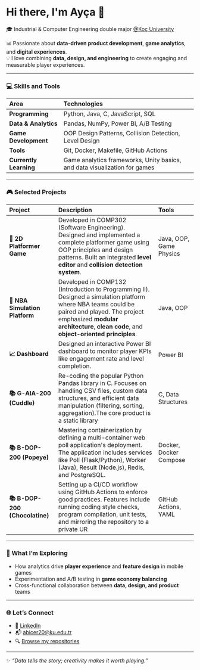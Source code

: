 # Hi there, I'm Ayça 👋  

🎓 Industrial & Computer Engineering double major [@Koç University](https://www.ku.edu.tr)

📊 Passionate about **data-driven product development**, **game analytics**, and **digital experiences**.  
💡 I love combining **data, design, and engineering** to create engaging and measurable player experiences.

---

### 💻 Skills and Tools  

| Area | Technologies |
| :--- | :--- |
| **Programming** | Python, Java, C, JavaScript, SQL |
| **Data & Analytics** | Pandas, NumPy, Power BI, A/B Testing |
| **Game Development** | OOP Design Patterns, Collision Detection, Level Design |
| **Tools** | Git, Docker, Makefile, GitHub Actions |
| **Currently Learning** | Game analytics frameworks, Unity basics, and data visualization for games |

---

### 🎮 Selected Projects  

| Project | Description | Tools |
| :--- | :--- | :--- |
| **🧩 2D Platformer Game** | Developed in COMP302 (Software Engineering). Designed and implemented a complete platformer game using OOP principles and design patterns. Built an integrated **level editor** and **collision detection system**. | Java, OOP, Game Physics |
| **🏀 NBA Simulation Platform** | Developed in COMP132 (Introduction to Programming II). Designed a simulation platform where NBA teams could be paired and played. The project emphasized **modular architecture**, **clean code**, and **object-oriented principles**. | Java, OOP |
| **📈 Dashboard** | Designed an interactive Power BI dashboard to monitor player KPIs like engagement rate and level completion. | Power BI |
| **📚 G-AIA-200 (Cuddle)** | Re-coding the popular Python Pandas library in C. Focuses on handling CSV files, custom data structures, and efficient data manipulation (filtering, sorting, aggregation).The core product is a static library | C, Data Structures|
| **📚 B-DOP-200 (Popeye)**  | Mastering containerization by defining a multi-container web poll application's deployment. The application includes services like Poll (Flask/Python), Worker (Java), Result (Node.js), Redis, and PostgreSQL. | Docker, Docker Compose |
| **📚 B-DOP-200 (Chocolatine)** | Setting up a CI/CD workflow using GitHub Actions to enforce good practices. Features include running coding style checks, program compilation, unit tests, and mirroring the repository to a private UR | GitHub Actions, YAML |

---

### 🧠 What I’m Exploring  

- How analytics drive **player experience** and **feature design** in mobile games   
- Experimentation and A/B testing in **game economy balancing**  
- Cross-functional collaboration between **data, design, and product** teams  

---

### 🌐 Let’s Connect  

- 💼 [LinkedIn](https://linkedin.com/in/ayca-bicer)  
- 📬 abicer20@ku.edu.tr  
- 🔍 [Browse my repositories](https://github.com/Aycabicer?tab=repositories)

---

✨ *“Data tells the story; creativity makes it worth playing.”*  
